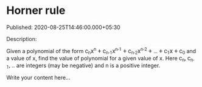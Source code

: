 # Horner rule

Published: 2020-08-25T14:46:00.000+05:30

Description: <div dir="ltr" style="text-align: left;" trbidi="on">
      <div dir="ltr" style="text-align: left;" trbidi="on">
      Given a polynomial of the form <span style="background-color: white; color: rgba(0 , 0 , 0
      , 0.84); font-family: &quot;roboto&quot; , sans-serif; font-size:
      16px;">c</span><span style="background-color: white; border: 0px; bottom: -0.25em;
      color: rgba(0 , 0 , 0 , 0.84); font-family: &quot;roboto&quot; , sans-serif;
      font-size: 12px; line-height: 0; margin: 0px; padding: 0px; position: relative;
      vertical-align: baseline;">n</span><span style="background-color: white; color:
      rgba(0 , 0 , 0 , 0.84); font-family: &quot;roboto&quot; , sans-serif; font-size:
      16px;">x</span><span style="background-color: white; border: 0px; color: rgba(0 ,
      0 , 0 , 0.84); font-family: &quot;roboto&quot; , sans-serif; font-size: 12px;
      line-height: 0; margin: 0px; padding: 0px; position: relative; top: -0.5em; vertical-align:
      baseline;">n</span><span style="background-color: white; color: rgba(0 , 0 , 0 ,
      0.84); font-family: &quot;roboto&quot; , sans-serif; font-size: 16px;">&nbsp;+
      c</span><span style="background-color: white; border: 0px; bottom: -0.25em; color:
      rgba(0 , 0 , 0 , 0.84); font-family: &quot;roboto&quot; , sans-serif; font-size: 12px;
      line-height: 0; margin: 0px; padding: 0px; position: relative; vertical-align:
      baseline;">n-1</span><span style="background-color: white; color: rgba(0 , 0 , 0 ,
      0.84); font-family: &quot;roboto&quot; , sans-serif; font-size:
      16px;">x</span><span style="background-color: white; border: 0px; color: rgba(0 ,
      0 , 0 , 0.84); font-family: &quot;roboto&quot; , sans-serif; font-size: 12px;
      line-height: 0; margin: 0px; padding: 0px; position: relative; top: -0.5em; vertical-align:
      baseline;">n-1</span><span style="background-color: white; color: rgba(0 , 0 , 0 ,
      0.84); font-family: &quot;roboto&quot; , sans-serif; font-size: 16px;">&nbsp;+
      c</span><span style="background-color: white; border: 0px; bottom: -0.25em; color:
      rgba(0 , 0 , 0 , 0.84); font-family: &quot;roboto&quot; , sans-serif; font-size: 12px;
      line-height: 0; margin: 0px; padding: 0px; position: relative; vertical-align:
      baseline;">n-2</span><span style="background-color: white; color: rgba(0 , 0 , 0 ,
      0.84); font-family: &quot;roboto&quot; , sans-serif; font-size:
      16px;">x</span><span style="background-color: white; border: 0px; color: rgba(0 ,
      0 , 0 , 0.84); font-family: &quot;roboto&quot; , sans-serif; font-size: 12px;
      line-height: 0; margin: 0px; padding: 0px; position: relative; top: -0.5em; vertical-align:
      baseline;">n-2</span><span style="background-color: white; color: rgba(0 , 0 , 0 ,
      0.84); font-family: &quot;roboto&quot; , sans-serif; font-size: 16px;">&nbsp;+
      … + c</span><span style="background-color: white; border: 0px; bottom: -0.25em;
      color: rgba(0 , 0 , 0 , 0.84); font-family: &quot;roboto&quot; , sans-serif;
      font-size: 12px; line-height: 0; margin: 0px; padding: 0px; position: relative;
      vertical-align: baseline;">1</span><span style="background-color: white; color:
      rgba(0 , 0 , 0 , 0.84); font-family: &quot;roboto&quot; , sans-serif; font-size:
      16px;">x + c</span><span style="background-color: white; border: 0px; bottom:
      -0.25em; color: rgba(0 , 0 , 0 , 0.84); font-family: &quot;roboto&quot; , sans-serif;
      font-size: 12px; line-height: 0; margin: 0px; padding: 0px; position: relative;
      vertical-align: baseline;">0</span><span style="background-color: white; color:
      rgba(0 , 0 , 0 , 0.84); font-family: &quot;roboto&quot; , sans-serif; font-size:
      16px;">&nbsp;</span>and a value of x, find the value of polynomial for a given
      value of x. Here<span style="background-color: white; color: rgba(0 , 0 , 0 , 0.84);
      font-family: &quot;roboto&quot; , sans-serif; font-size:
      16px;">&nbsp;c</span><span style="background-color: white; border: 0px;
      bottom: -0.25em; color: rgba(0 , 0 , 0 , 0.84); font-family: &quot;roboto&quot; ,
      sans-serif; font-size: 12px; line-height: 0; margin: 0px; padding: 0px; position: relative;
      vertical-align: baseline;">n</span><span style="background-color: white; color:
      rgba(0 , 0 , 0 , 0.84); font-family: &quot;roboto&quot; , sans-serif; font-size:
      16px;">, c</span><span style="background-color: white; border: 0px; bottom:
      -0.25em; color: rgba(0 , 0 , 0 , 0.84); font-family: &quot;roboto&quot; , sans-serif;
      font-size: 12px; line-height: 0; margin: 0px; padding: 0px; position: relative;
      vertical-align: baseline;">n-1</span><span style="background-color: white; color:
      rgba(0 , 0 , 0 , 0.84); font-family: &quot;roboto&quot; , sans-serif; font-size:
      16px;">, ..&nbsp;</span>are integers (may be negative) and n is a positive
      integer.</div>
      <script
      src="https://gist.github.com/Svastikkka/71a7f037084608d626f5d806c1e64976.js"></script>
      </div>


Write your content here...